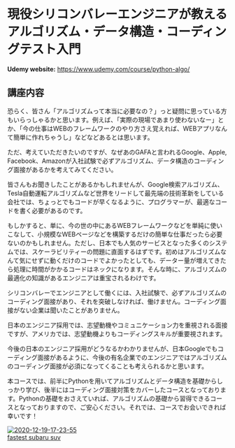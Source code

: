 # 現役シリコンバレーエンジニアが教えるアルゴリズム・データ構造・コーディングテスト入門
**Udemy website:**
https://www.udemy.com/course/python-algo/


## 講座内容
恐らく、皆さん「アルゴリズムって本当に必要なの？」っと疑問に思っている方もいらっしゃるかと思います。例えば、「実際の現場であまり使わないなー」とか、「今の仕事はWEBのフレームワークのやり方さえ覚えれば、WEBアプリなんて簡単に作れちゃうし」などなどあるとは思います。

ただ、考えていただきたいのですが、なぜあのGAFAと言われるGoogle、Apple, Facebook、Amazonが入社試験で必ずアルゴリズム、データ構造のコーディング面接があるかを考えてみてください。

皆さんもお聞きしたことがあるかもしれませんが、Google検索アルゴリズム、Tesla自動運転アルゴリズムなど世界をリードして最先端の技術革新をしている会社では、ちょっとでもコードが早くなるように、プログラマーが、最適なコードを書く必要があるのです。

もしかすると、単に、今の世の中にあるWEBフレームワークなどを単純に使いこなして、小規模なWEBページなどを構築するだけの簡単な仕事だったら必要ないのかもしれません。ただし、日本でも人気のサービスとなった多くのシステムでは、スケーラビリティーの問題に直面するはずです。初めはアルゴリズムなんて気にせずに動くだけのコードでよかったとしても、データー量が増えてきたら処理に時間がかかるコードはネックになります。そんな時に、アルゴリズムの最適化の知識があるエンジニアは重宝されるわけです。

シリコンバレーでエンジニアとして働くには、入社試験で、必ずアルゴリズムのコーディング面接があり、それを突破しなければ、働けません。コーディング面接がない企業は聞いたことがありません。

日本のエンジニア採用では、志望動機やコミュニケーション力を重視される面接ですが、アメリカでは、志望動機よりもコーディングスキルが重要視されます。

今後の日本のエンジニア採用がどうなるかわかりませんが、日本Googleでもコーディング面接があるように、今後の有名企業でのエンジニアではアルゴリズムのコーディング面接が必須になってくることも考えられるかと思います。

本コースでは、前半にPythonを用いてアルゴリズムとデータ構造を基礎からしっかり学び、後半にはコーディング面接対策をカバーしたコースとなっております。Pythonの基礎をおさえていれば、アルゴリズムの基礎から習得できるコースとなっておりますので、ご安心ください。それでは、コースでお会いできれば幸いです！

<a href="https://ibb.co/ZSgm5t8"><img src="https://i.ibb.co/cw8L0MF/2020-12-19-17-23-55.png" alt="2020-12-19-17-23-55" border="0"></a><br /><a target='_blank' href='https://statewideinventory.org/subaru-0-60-times'>fastest subaru suv</a><br />
